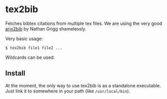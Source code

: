 # tex2bib
Fetches bibtex citations from multiple tex files. We are using the very good [arix2bib](https://raw.githubusercontent.com/nathangrigg/arxiv2bib) by Nathan Grigg shamelessly.

Very basic usage:

    $ tex2bib file1 file2 ...

Wildcards can be used.

Install
-------

At the moment, the only way to use tex2bib is as a standalone executable.
Just link it to somewhere in your path (like ``/usr/local/bin``).
